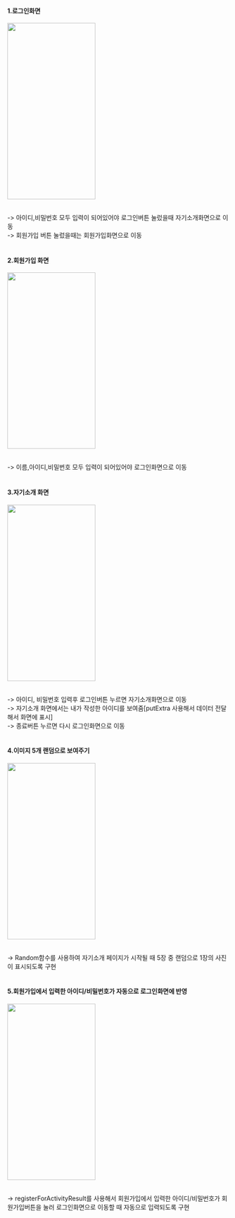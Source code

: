#### 1.로그인화면
<img src="https://github.com/wndnjs00/introduceApp/assets/89961868/db018666-c124-4782-bd27-e71653a7f02f" width="200" height="400">

<br/>-> 아이디,비밀번호 모두 입력이 되어있어야 로그인버튼 눌렀을때 자기소개화면으로 이동<br/>
-> 회원가입 버튼 눌렀을때는 회원가입화면으로 이동<br/><br/>



#### 2.회원가입 화면
<img src="https://github.com/wndnjs00/introduceApp/assets/89961868/0ba80142-3579-400d-9bd9-c242412542c6" width="200" height="400">

<br/>-> 이름,아이디,비밀번호 모두 입력이 되어있어야 로그인화면으로 이동<br/><br/>


#### 3.자기소개 화면
<img src="https://github.com/wndnjs00/introduceApp/assets/89961868/fc0d23a2-8b88-4a4c-b19b-c6cc3221b480" width="200" height="400">

<br/>-> 아이디, 비밀번호 입력후 로그인버튼 누르면 자기소개화면으로 이동<br/>
-> 자기소개 화면에서는 내가 작성한 아이디를 보여줌[putExtra 사용해서 데이터 전달해서 화면에 표시]<br/>
-> 종료버튼 누르면 다시 로그인화면으로 이동<br/><br/>


#### 4.이미지 5개 랜덤으로 보여주기
<img src="https://github.com/wndnjs00/introduceApp/assets/89961868/fa714754-1508-404a-bcea-1128074efe42" width="200" height="400">

<br/>-> Random함수를 사용하여 자기소개 페이지가 시작될 때 5장 중 랜덤으로 1장의 사진이 표시되도록 구현<br/><br/>



#### 5.회원가입에서 입력한 아이디/비밀번호가 자동으로 로그인화면에 반영
<img src="https://github.com/wndnjs00/introduceApp/assets/89961868/32dbe7c2-bf2d-41e6-8894-637f26063b71" width="200" height="400">

<br/>-> registerForActivityResult를 사용해서 회원가입에서 입력한 아이디/비밀번호가 회원가입버튼을 눌러 로그인화면으로 이동할 때 자동으로 입력되도록 구현<br/><br/>
